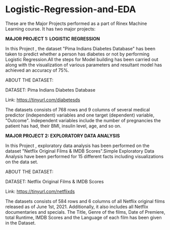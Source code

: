# Logistic-Regression-and-EDA

These are the Major Projects performed as a part of Rinex Machine Learning course. It has two major projects:

**MAJOR PROJECT 1: LOGISTIC REGRESSION**

In this Project , the dataset "Pima Indians Diabetes Database" has been taken to predict whether a person has diabetes or not by performing Logistic Regression.All the steps for Model building has been carried out along with the visualization of various parameters and resultant model has achieved an accuracy of 75%.

ABOUT THE DATASET:

DATASET: Pima Indians Diabetes Database

Link: https://tinyurl.com/diabetesds

The datasets consists of 768 rows and 9 columns of several medical predictor (independent) variables and one target (dependent) variable, "Outcome". Independent variables include the number of pregnancies the patient has had, their BMI, insulin level, age, and so on.


**MAJOR PROJECT 2: EXPLORATORY DATA ANALYSIS**

In this Project , exploratory data analysis has been performed on the dataset "Netflix Original Films & IMDB Scores".Simple Exploratory Data Analysis have been performed for 15 different facts including visualizations on the data set.

ABOUT THE DATASET:

DATASET: Netflix Original Films & IMDB Scores

Link: https://tinyurl.com/netflixds 

The datasets consists of 584 rows and 6 columns of all Netflix original films released as of June 1st, 2021. Additionally, it also includes all Netflix documentaries and specials. The Title, Genre of the films, Date of Premiere, total Runtime, IMDB Scores and the Language of each film has been given in the Dataset.

